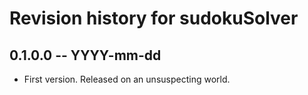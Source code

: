 # Revision history for sudokuSolver

## 0.1.0.0 -- YYYY-mm-dd

* First version. Released on an unsuspecting world.
